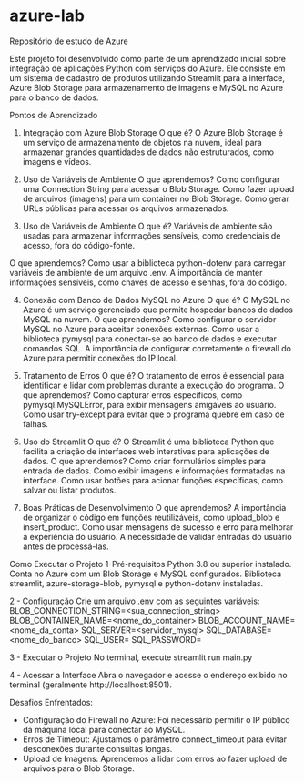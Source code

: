 # azure-lab
Repositório de estudo de Azure

Este projeto foi desenvolvido como parte de um aprendizado inicial sobre integração de aplicações Python com serviços do Azure. Ele consiste em um sistema de cadastro de produtos utilizando Streamlit para a interface, Azure Blob Storage para armazenamento de imagens e MySQL no Azure para o banco de dados.

Pontos de Aprendizado
1. Integração com Azure Blob Storage
O que é?
O Azure Blob Storage é um serviço de armazenamento de objetos na nuvem, ideal para armazenar grandes quantidades de dados não estruturados, como imagens e vídeos.

2. Uso de Variáveis de Ambiente
O que aprendemos?
Como configurar uma Connection String para acessar o Blob Storage.
Como fazer upload de arquivos (imagens) para um container no Blob Storage.
Como gerar URLs públicas para acessar os arquivos armazenados.

3. Uso de Variáveis de Ambiente
O que é?
Variáveis de ambiente são usadas para armazenar informações sensíveis, como credenciais de acesso, fora do código-fonte.

O que aprendemos?
Como usar a biblioteca python-dotenv para carregar variáveis de ambiente de um arquivo .env.
A importância de manter informações sensíveis, como chaves de acesso e senhas, fora do código.

4. Conexão com Banco de Dados MySQL no Azure
O que é?
O MySQL no Azure é um serviço gerenciado que permite hospedar bancos de dados MySQL na nuvem.
O que aprendemos?
Como configurar o servidor MySQL no Azure para aceitar conexões externas.
Como usar a biblioteca pymysql para conectar-se ao banco de dados e executar comandos SQL.
A importância de configurar corretamente o firewall do Azure para permitir conexões do IP local.

5. Tratamento de Erros
O que é?
O tratamento de erros é essencial para identificar e lidar com problemas durante a execução do programa.
O que aprendemos?
Como capturar erros específicos, como pymysql.MySQLError, para exibir mensagens amigáveis ao usuário.
Como usar try-except para evitar que o programa quebre em caso de falhas.

6. Uso do Streamlit
O que é?
O Streamlit é uma biblioteca Python que facilita a criação de interfaces web interativas para aplicações de dados.
O que aprendemos?
Como criar formulários simples para entrada de dados.
Como exibir imagens e informações formatadas na interface.
Como usar botões para acionar funções específicas, como salvar ou listar produtos.
8. Boas Práticas de Desenvolvimento
O que aprendemos?
A importância de organizar o código em funções reutilizáveis, como upload_blob e insert_product.
Como usar mensagens de sucesso e erro para melhorar a experiência do usuário.
A necessidade de validar entradas do usuário antes de processá-las.


Como Executar o Projeto
1-Pré-requisitos
Python 3.8 ou superior instalado.
Conta no Azure com um Blob Storage e MySQL configurados.
Biblioteca streamlit, azure-storage-blob, pymysql e python-dotenv instaladas.

2 - Configuração
Crie um arquivo .env com as seguintes variáveis:
BLOB_CONNECTION_STRING=<sua_connection_string>
BLOB_CONTAINER_NAME=<nome_do_container>
BLOB_ACCOUNT_NAME=<nome_da_conta>
SQL_SERVER=<servidor_mysql>
SQL_DATABASE=<nome_do_banco>
SQL_USER=<usuario>
SQL_PASSWORD=<senha>

3 - Executar o Projeto
No terminal, execute
streamlit run main.py

4 - Acessar a Interface
Abra o navegador e acesse o endereço exibido no terminal (geralmente http://localhost:8501).

Desafios Enfrentados: 
- Configuração do Firewall no Azure: Foi necessário permitir o IP público da máquina local para conectar ao MySQL.
- Erros de Timeout: Ajustamos o parâmetro connect_timeout para evitar desconexões durante consultas longas.
- Upload de Imagens: Aprendemos a lidar com erros ao fazer upload de arquivos para o Blob Storage.
  
